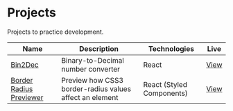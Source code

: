 # Projects

Projects to practice development.

| Name                                                | Description                                       | Technologies             | Live     |
| --------------------------------------------------- | ------------------------------------------------------- | ------------------------- | -------- |
| [Bin2Dec](bin2dec)                                  | Binary-to-Decimal number converter                      | React                     | [View](https://jjnilton.github.io/projects/bin2dec/build) |
| [Border Radius Previewer](border-radius-previewer) | Preview how CSS3 border-radius values affect an element | React (Styled Components) | [View](https://jjnilton.github.io/projects/border-radius-previewer/build) |
